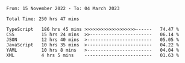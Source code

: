 <!-- <div align="center">
  
  ![](https://raw.githubusercontent.com/iaizawa0623/github-stats/master/generated/overview.svg#gh-dark-mode-only)
  ![](https://raw.githubusercontent.com/iaizawa0623/github-stats/master/generated/overview.svg#gh-light-mode-only)
  ![](https://raw.githubusercontent.com/iaizawa0623/github-stats/master/generated/languages.svg#gh-dark-mode-only)
  ![](https://raw.githubusercontent.com/iaizawa0623/github-stats/master/generated/languages.svg#gh-light-mode-only)

</div> -->


<!--
<a href="https://github.com/anuraghazra/github-readme-stats">
  <img src="https://github-readme-stats.vercel.app/api?username=iaizawa0623&show_icons=true&count_private=true&theme=dracula&line_height=40" />
  <img src="https://github-readme-stats.vercel.app/api/top-langs/?username=iaizawa0623&count_private=true&theme=dracula" />
</a>

***
-->

<!--START_SECTION:waka-->

```text
From: 15 November 2022 - To: 04 March 2023

Total Time: 250 hrs 47 mins

TypeScript   186 hrs 45 mins >>>>>>>>>>>>>>>>>>>------   74.47 %
CSS          15 hrs 24 mins  >>-----------------------   06.14 %
JSON         12 hrs 40 mins  >------------------------   05.05 %
JavaScript   10 hrs 35 mins  >------------------------   04.22 %
YAML         10 hrs 8 mins   >------------------------   04.04 %
XML          4 hrs 5 mins    -------------------------   01.63 %
```

<!--END_SECTION:waka-->
